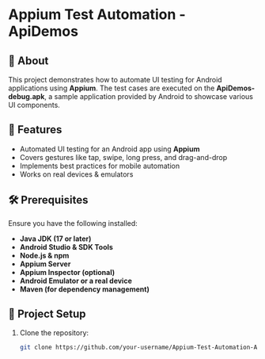 # Appium Test Automation - ApiDemos

## 📌 About
This project demonstrates how to automate UI testing for Android applications using **Appium**. The test cases are executed on the **ApiDemos-debug.apk**, a sample application provided by Android to showcase various UI components.

## 🚀 Features
- Automated UI testing for an Android app using **Appium**
- Covers gestures like tap, swipe, long press, and drag-and-drop
- Implements best practices for mobile automation
- Works on real devices & emulators

## 🛠️ Prerequisites
Ensure you have the following installed:
- **Java JDK (17 or later)**
- **Android Studio & SDK Tools**
- **Node.js & npm**
- **Appium Server**
- **Appium Inspector (optional)**
- **Android Emulator or a real device**
- **Maven (for dependency management)**

## 📂 Project Setup
1. Clone the repository:
   ```sh
   git clone https://github.com/your-username/Appium-Test-Automation-ApiDemos.git
